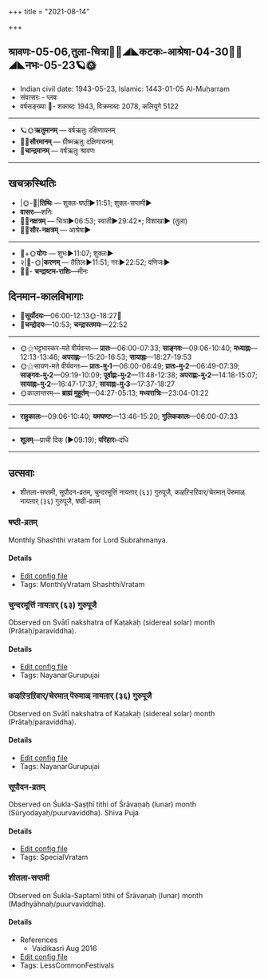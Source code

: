 +++
title = "2021-08-14"

+++
## श्रावणः-05-06,तुला-चित्रा🌛🌌◢◣कटकः-आश्रेषा-04-30🌌🌞◢◣नभः-05-23🪐🌞
- Indian civil date: 1943-05-23, Islamic: 1443-01-05 Al-Muḥarram
- संवत्सरः - प्लवः
- वर्षसङ्ख्या 🌛- शकाब्दः 1943, विक्रमाब्दः 2078, कलियुगे 5122
___________________
- 🪐🌞**ऋतुमानम्** — वर्षऋतुः दक्षिणायनम्
- 🌌🌞**सौरमानम्** — ग्रीष्मऋतुः दक्षिणायनम्
- 🌛**चान्द्रमानम्** — वर्षऋतुः श्रावणः
___________________


## खचक्रस्थितिः
- |🌞-🌛|**तिथिः** — शुक्ल-षष्ठी►11:51; शुक्ल-सप्तमी►  
- **वासरः**—शनिः  
- 🌌🌛**नक्षत्रम्** — चित्रा►06:53; स्वाती►29:42*; विशाखा► (तुला)  
- 🌌🌞**सौर-नक्षत्रम्** — आश्रेषा►  
___________________
- 🌛+🌞**योगः** — शुभः►11:07; शुक्लः►  
- २|🌛-🌞|**करणम्** — तैतिलः►11:51; गरः►22:52; वणिजः►  
- 🌌🌛- **चन्द्राष्टम-राशिः**—मीनः  


## दिनमान-कालविभागाः
- 🌅**सूर्योदयः**—06:00-12:13🌞️-18:27🌇  
- 🌛**चन्द्रोदयः**—10:53; **चन्द्रास्तमयः**—22:52  
___________________
- 🌞⚝भट्टभास्कर-मते वीर्यवन्तः— **प्रातः**—06:00-07:33; **साङ्गवः**—09:06-10:40; **मध्याह्नः**—12:13-13:46; **अपराह्णः**—15:20-16:53; **सायाह्नः**—18:27-19:53  
- 🌞⚝सायण-मते वीर्यवन्तः— **प्रातः-मु॰1**—06:00-06:49; **प्रातः-मु॰2**—06:49-07:39; **साङ्गवः-मु॰2**—09:19-10:09; **पूर्वाह्णः-मु॰2**—11:48-12:38; **अपराह्णः-मु॰2**—14:18-15:07; **सायाह्नः-मु॰2**—16:47-17:37; **सायाह्नः-मु॰3**—17:37-18:27  
- 🌞कालान्तरम्— **ब्राह्मं मुहूर्तम्**—04:27-05:13; **मध्यरात्रिः**—23:04-01:22  
___________________
- **राहुकालः**—09:06-10:40; **यमघण्टः**—13:46-15:20; **गुलिककालः**—06:00-07:33  
___________________
- **शूलम्**—प्राची दिक् (►09:19); **परिहारः**–दधि  
___________________

## उत्सवाः
- शीतला-सप्तमी, सूपौदन-व्रतम्, चुन्दरमूर्त्ति नायऩार् (६३) गुरुपूजै, कऴऱिऱ्ऱऱिवार्/चेरमाऩ् पॆरुमाळ् नायऩार् (३६) गुरुपूजै, षष्ठी-व्रतम्
### षष्ठी-व्रतम्

Monthly Shashthi vratam for Lord Subrahmanya.

#### Details
- [Edit config file](https://github.com/jyotisham/adyatithi/tree/master/devatA/kaumAra/description_only/SaSThI-vratam.toml)
- Tags: MonthlyVratam ShashthiVratam


### चुन्दरमूर्त्ति नायऩार् (६३) गुरुपूजै

Observed on Svātī nakshatra of Kaṭakaḥ (sidereal solar) month (Prātaḥ/paraviddha). 

#### Details
- [Edit config file](https://github.com/jyotisham/adyatithi/tree/master/mahApuruSha/nAyanAr/sidereal_solar_month/nakshatra/04/15/cundaramUrtti%20nAyan2Ar%20%2863%29%20gurupUjai.toml)
- Tags: NayanarGurupujai


### कऴऱिऱ्ऱऱिवार्/चेरमाऩ् पॆरुमाळ् नायऩार् (३६) गुरुपूजै

Observed on Svātī nakshatra of Kaṭakaḥ (sidereal solar) month (Prātaḥ/paraviddha). 

#### Details
- [Edit config file](https://github.com/jyotisham/adyatithi/tree/master/mahApuruSha/nAyanAr/sidereal_solar_month/nakshatra/04/15/kazhar2ir2r2ar2ivAr%20or%20cEramAn2%20perumAL%20nAyan2Ar%20%2836%29%20gurupUjai.toml)
- Tags: NayanarGurupujai


### सूपौदन-व्रतम्

Observed on Śukla-Ṣaṣṭhī tithi of Śrāvaṇaḥ (lunar) month (Sūryodayaḥ/puurvaviddha). Shiva Puja

#### Details
- [Edit config file](https://github.com/jyotisham/adyatithi/tree/master/general/lunar_month/tithi/05/06/sUpaudana-vratam.toml)
- Tags: SpecialVratam


### शीतला-सप्तमी

Observed on Śukla-Saptamī tithi of Śrāvaṇaḥ (lunar) month (Madhyāhnaḥ/puurvaviddha). 

#### Details
- References
  - Vaidikasri Aug 2016
- [Edit config file](https://github.com/jyotisham/adyatithi/tree/master/devatA/shakti/lunar_month/tithi/05/07/zItalA~saptamI.toml)
- Tags: LessCommonFestivals


